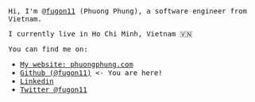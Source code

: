 <samp>Hi, I'm @[fugon11](https://phuongphung.com) (Phuong Phung), a software engineer from Vietnam.</samp>

<samp>I currently live in Ho Chi Minh, Vietnam 🇻🇳</samp>

<samp>You can find me on:</samp>

  - <samp>[My website: phuongphung.com](https://phuongphung.com)</samp>
  - <samp>[Github (@fugon11)](https://github.com/fugon11) <- You are here!</samp>
  - <samp>[Linkedin](https://www.linkedin.com/in/phungthephuong)</samp>
  - <samp>[Twitter @fugon11](https://twitter.com/fugon11)</samp>
